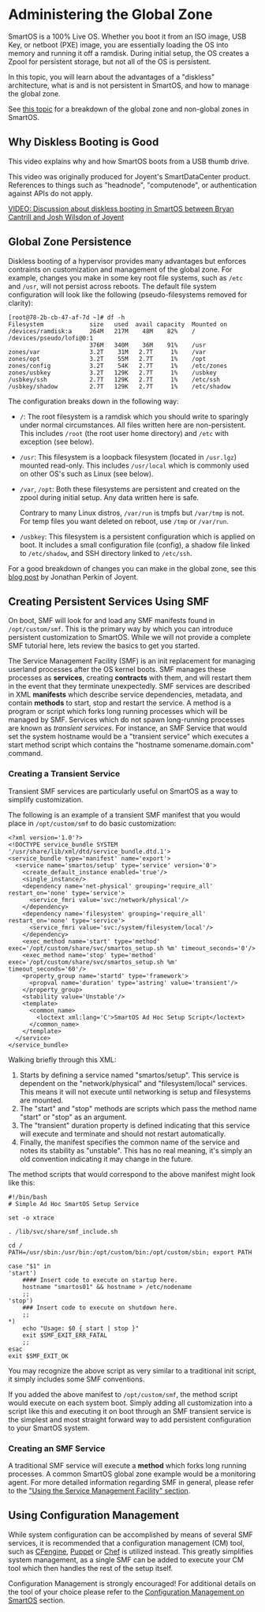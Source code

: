 # Administering the Global Zone

SmartOS is a 100% Live OS. Whether you boot it from an ISO image, USB
Key, or netboot (PXE) image, you are essentially loading the OS into
memory and running it off a ramdisk. During initial setup, the OS
creates a Zpool for persistent storage, but not all of the OS is
persistent.

In this topic, you will learn about the advantages of a "diskless"
architecture, what is and is not persistent in SmartOS, and how to
manage the global zone.

See [this topic](zones.md) for a breakdown of the global zone
and non-global zones in SmartOS.

## Why Diskless Booting is Good

This video explains why and how SmartOS boots from a USB thumb drive.

This video was originally produced for Joyent's SmartDataCenter product.
References to things such as "headnode", "computenode", or authentication
against APIs do not apply.

[VIDEO: Discussion about diskless booting in SmartOS between Bryan Cantrill
and Josh Wilsdon of Joyent](http://www.youtube.com/watch?v=ieGWbo94geE)

## Global Zone Persistence

Diskless booting of a hypervisor provides many advantages but enforces
contraints on customization and management of the global zone. For
example, changes you make in some key root file systems, such as `/etc`
and `/usr`, will not persist across reboots. The default file system
configuration will look like the following (pseudo-filesystems removed
for clarity):

    [root@78-2b-cb-47-af-7d ~]# df -h
    Filesystem             size   used  avail capacity  Mounted on
    /devices/ramdisk:a     264M   217M    48M    82%    /
    /devices/pseudo/lofi@0:1
                           376M   340M    36M    91%    /usr
    zones/var              3.2T    31M   2.7T     1%    /var
    zones/opt              3.2T    55M   2.7T     1%    /opt
    zones/config           3.2T    54K   2.7T     1%    /etc/zones
    zones/usbkey           3.2T   129K   2.7T     1%    /usbkey
    /usbkey/ssh            2.7T   129K   2.7T     1%    /etc/ssh
    /usbkey/shadow         2.7T   129K   2.7T     1%    /etc/shadow

The configuration breaks down in the following way:

- `/`: The root filesystem is a ramdisk which you should write to
  sparingly under normal circumstances. All files written here
  are non-persistent. This includes `/root` (the root user
  home directory) and `/etc` with exception (see below).
- `/usr`: This filesystem is a loopback filesystem (located in
  `/usr.lgz`) mounted read-only. This includes `/usr/local` which is
  commonly used on other OS's such as Linux (see below).
- `/var`, `/opt`: Both these filesystems are persistent and created on
  the zpool during initial setup. Any data written here is safe.

  Contrary to many Linux distros, `/var/run` is tmpfs but `/var/tmp` is not.
  For temp files you want deleted on reboot, use `/tmp` or `/var/run`.

- `/usbkey`: This filesystem is a persistent configuration which is
  applied on boot. It includes a small configuration file (config), a
  shadow file linked to `/etc/shadow`, and SSH directory linked to `/etc/ssh`.

For a good breakdown of changes you can make in the global zone, see this
[blog post](http://www.perkin.org.uk/posts/smartos-and-the-global-zone.html)
by Jonathan Perkin of Joyent.

## Creating Persistent Services Using SMF

On boot, SMF will look for and load any SMF manifests found in
`/opt/custom/smf`. This is the primary way by which you can introduce
persistent customization to SmartOS. While we will not provide a
complete SMF tutorial here, lets review the basics to get you started.

The Service Management Facility (SMF) is an init replacement for
managing userland processes after the OS kernel boots. SMF manages these
processes as **services**, creating **contracts** with them, and will
restart them in the event that they terminate unexpectedly. SMF services
are described in XML **manifests** which describe service dependencies,
metadata, and contain **methods** to start, stop and restart the
service. A method is a program or script which forks long running
processes which will be managed by SMF. Services which do not spawn
long-running processes are known as *transient services*. For instance,
an SMF Service that would set the system hostname would be a "transient
service" which executes a start method script which contains the
"hostname somename.domain.com" command.

### Creating a Transient Service

Transient SMF services are particularly useful on SmartOS as a way to
simplify customization.

The following is an example of a transient SMF manifest that you would
place in `/opt/custom/smf` to do basic customization:

<!-- markdownlint-disable line-length -->

    <?xml version='1.0'?>
    <!DOCTYPE service_bundle SYSTEM '/usr/share/lib/xml/dtd/service_bundle.dtd.1'>
    <service_bundle type='manifest' name='export'>
      <service name='smartos/setup' type='service' version='0'>
        <create_default_instance enabled='true'/>
        <single_instance/>
        <dependency name='net-physical' grouping='require_all' restart_on='none' type='service'>
          <service_fmri value='svc:/network/physical'/>
        </dependency>
        <dependency name='filesystem' grouping='require_all' restart_on='none' type='service'>
          <service_fmri value='svc:/system/filesystem/local'/>
        </dependency>
        <exec_method name='start' type='method' exec='/opt/custom/share/svc/smartos_setup.sh %m' timeout_seconds='0'/>
        <exec_method name='stop' type='method' exec='/opt/custom/share/svc/smartos_setup.sh %m' timeout_seconds='60'/>
        <property_group name='startd' type='framework'>
          <propval name='duration' type='astring' value='transient'/>
        </property_group>
        <stability value='Unstable'/>
        <template>
          <common_name>
            <loctext xml:lang='C'>SmartOS Ad Hoc Setup Script</loctext>
          </common_name>
        </template>
      </service>
    </service_bundle>

<!-- markdownlint-enable line-length -->

Walking briefly through this XML:

1. Starts by defining a service named "smartos/setup". This service is
   dependent on the "network/physical" and "filesystem/local" services.
   This means it will not execute until networking is setup and
   filesystems are mounted.
2. The "start" and "stop" methods are scripts which pass the method
   name "start" or "stop" as an argument.
3. The "transient" duration property is defined indicating that this
   service will execute and terminate and should not
   restart automatically.
4. Finally, the manifest specifies the common name of the service and
   notes its stability as "unstable".
   This has no real meaning, it's simply an old convention indicating it
   may change in the future.

The method scripts that would correspond to the above manifest might
look like this:

    #!/bin/bash
    # Simple Ad Hoc SmartOS Setup Service

    set -o xtrace

    . /lib/svc/share/smf_include.sh

    cd /
    PATH=/usr/sbin:/usr/bin:/opt/custom/bin:/opt/custom/sbin; export PATH

    case "$1" in
    'start')
        #### Insert code to execute on startup here.
        hostname "smartos01" && hostname > /etc/nodename
        ;;
    'stop')
        ### Insert code to execute on shutdown here.
        ;;
    *)
        echo "Usage: $0 { start | stop }"
        exit $SMF_EXIT_ERR_FATAL
        ;;
    esac
    exit $SMF_EXIT_OK

You may recognize the above script as very similar to a traditional init
script, it simply includes some SMF conventions.

If you added the above manifest to `/opt/custom/smf`, the method script
would execute on each system boot. Simply adding all customization into
a script like this and executing it on boot through an SMF transient
service is the simplest and most straight forward way to add persistent
configuration to your SmartOS system.

### Creating an SMF Service

A traditional SMF service will execute a **method** which forks long
running processes. A common SmartOS global zone example would be a
monitoring agent. For more detailed information regarding SMF in
general, please refer to the
["Using the Service Management Facility" section][basic-smf].

[basic-smf]: basic-smf-commands.md

## Using Configuration Management

While system configuration can be accomplished by means of several SMF
services, it is recommended that a configuration management (CM) tool,
such as [CFengine](http://cfengine.com/),
[Puppet](http://puppetlabs.com/) or [Chef](http://opscode.com) is
utilized instead. This greatly simplifies system management, as a single
SMF can be added to execute your CM tool which then handles the rest of
the setup itself.

Configuration Management is strongly encouraged! For additional details
on the tool of your choice please refer to the
[Configuration Management on SmartOS][smartos-cfgman] section.

[smartos-cfgman]: configuration-management-on-smartos.md
